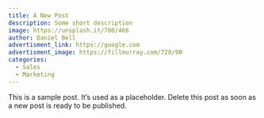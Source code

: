 ```yaml
---
title: A New Post
description: Some short description
image: https://unsplash.it/700/466
author: Daniel Bell
advertisment_link: https://google.com
advertisment_image: https://fillmurray.com/728/90
categories:
  - Sales
  - Marketing
---
```


This is a sample post. It’s used as a placeholder. Delete this post as soon as a new post is ready to be published.
